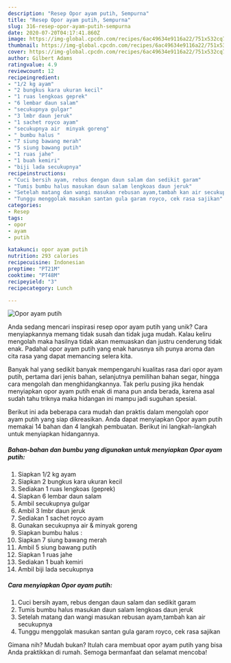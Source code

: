 ```yaml
---
description: "Resep Opor ayam putih, Sempurna"
title: "Resep Opor ayam putih, Sempurna"
slug: 316-resep-opor-ayam-putih-sempurna
date: 2020-07-20T04:17:41.860Z
image: https://img-global.cpcdn.com/recipes/6ac49634e9116a22/751x532cq70/opor-ayam-putih-foto-resep-utama.jpg
thumbnail: https://img-global.cpcdn.com/recipes/6ac49634e9116a22/751x532cq70/opor-ayam-putih-foto-resep-utama.jpg
cover: https://img-global.cpcdn.com/recipes/6ac49634e9116a22/751x532cq70/opor-ayam-putih-foto-resep-utama.jpg
author: Gilbert Adams
ratingvalue: 4.9
reviewcount: 12
recipeingredient:
- "1/2 kg ayam"
- "2 bungkus kara ukuran kecil"
- "1 ruas lengkoas geprek"
- "6 lembar daun salam"
- "secukupnya gulgar"
- "3 lmbr daun jeruk"
- "1 sachet royco ayam"
- "secukupnya air  minyak goreng"
- " bumbu halus "
- "7 siung bawang merah"
- "5 siung bawang putih"
- "1 ruas jahe"
- "1 buah kemiri"
- "biji lada secukupnya"
recipeinstructions:
- "Cuci bersih ayam, rebus dengan daun salam dan sedikit garam"
- "Tumis bumbu halus masukan daun salam lengkoas daun jeruk"
- "Setelah matang dan wangi masukan rebusan ayam,tambah kan air secukupnya"
- "Tunggu menggolak masukan santan gula garam royco, cek rasa sajikan"
categories:
- Resep
tags:
- opor
- ayam
- putih

katakunci: opor ayam putih 
nutrition: 293 calories
recipecuisine: Indonesian
preptime: "PT21M"
cooktime: "PT48M"
recipeyield: "3"
recipecategory: Lunch

---
```



![Opor ayam putih](https://img-global.cpcdn.com/recipes/6ac49634e9116a22/751x532cq70/opor-ayam-putih-foto-resep-utama.jpg)

Anda sedang mencari inspirasi resep opor ayam putih yang unik? Cara menyiapkannya memang tidak susah dan tidak juga mudah. Kalau keliru mengolah maka hasilnya tidak akan memuaskan dan justru cenderung tidak enak. Padahal opor ayam putih yang enak harusnya sih punya aroma dan cita rasa yang dapat memancing selera kita.

Banyak hal yang sedikit banyak mempengaruhi kualitas rasa dari opor ayam putih, pertama dari jenis bahan, selanjutnya pemilihan bahan segar, hingga cara mengolah dan menghidangkannya. Tak perlu pusing jika hendak menyiapkan opor ayam putih enak di mana pun anda berada, karena asal sudah tahu triknya maka hidangan ini mampu jadi suguhan spesial.




Berikut ini ada beberapa cara mudah dan praktis dalam mengolah opor ayam putih yang siap dikreasikan. Anda dapat menyiapkan Opor ayam putih memakai 14 bahan dan 4 langkah pembuatan. Berikut ini langkah-langkah untuk menyiapkan hidangannya.

<!--inarticleads1-->

##### Bahan-bahan dan bumbu yang digunakan untuk menyiapkan Opor ayam putih:

1. Siapkan 1/2 kg ayam
1. Siapkan 2 bungkus kara ukuran kecil
1. Sediakan 1 ruas lengkoas (geprek)
1. Siapkan 6 lembar daun salam
1. Ambil secukupnya gulgar
1. Ambil 3 lmbr daun jeruk
1. Sediakan 1 sachet royco ayam
1. Gunakan secukupnya air &amp; minyak goreng
1. Siapkan  bumbu halus :
1. Siapkan 7 siung bawang merah
1. Ambil 5 siung bawang putih
1. Siapkan 1 ruas jahe
1. Sediakan 1 buah kemiri
1. Ambil biji lada secukupnya




<!--inarticleads2-->

##### Cara menyiapkan Opor ayam putih:

1. Cuci bersih ayam, rebus dengan daun salam dan sedikit garam
1. Tumis bumbu halus masukan daun salam lengkoas daun jeruk
1. Setelah matang dan wangi masukan rebusan ayam,tambah kan air secukupnya
1. Tunggu menggolak masukan santan gula garam royco, cek rasa sajikan




Gimana nih? Mudah bukan? Itulah cara membuat opor ayam putih yang bisa Anda praktikkan di rumah. Semoga bermanfaat dan selamat mencoba!
